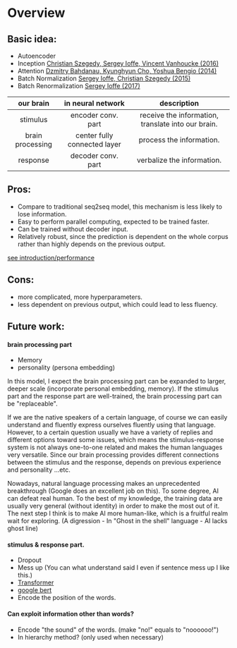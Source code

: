# Overview
## Basic idea:
* Autoencoder
* Inception
[Christian Szegedy, Sergey Ioffe, Vincent Vanhoucke (2016)](https://ai.google/research/pubs/pub45169)
* Attention
[Dzmitry Bahdanau, Kyunghyun Cho, Yoshua Bengio (2014)](https://arxiv.org/abs/1409.0473)
* Batch Normalization
[Sergey Ioffe, Christian Szegedy (2015)](https://arxiv.org/abs/1502.03167)
* Batch Renormalization
[Sergey Ioffe (2017)](https://arxiv.org/abs/1702.03275)


| our brain       |      in neural network      |            description   |
| :---:           |           :---:             |            :---:         | 
|stimulus         |    encoder conv. part       | receive the information, translate into our brain. | 
| brain processing|center fully connected layer |    process the information. |
| response        |     decoder conv. part      |  verbalize the information. | 

## Pros:
- Compare to traditional seq2seq model, this mechanism is less likely to lose information.
- Easy to perform parallel computing, expected to be trained faster.
- Can be trained without decoder input. 
- Relatively robust, since the prediction is dependent on the whole corpus rather than highly depends on the previous output.

[see introduction/performance](https://github.com/hchungdelta/Simple_NN_API/tree/master/NN_v3.0_SandGlass/introduction/performance)

## Cons:
- more complicated, more hyperparameters.
- less dependent on previous output, which could lead to less fluency.

## Future work:

#### brain processing part
* Memory 
* personality (persona embedding)

In this model, I expect the brain processing part can be expanded to larger, deeper scale (incorporate personal embedding, memory).
If the stimulus part and the response part are well-trained, the brain processing part can be "replaceable". 

If we are the native speakers of a certain language, of course we can easily understand and fluently express ourselves fluently using that language. However, to a certain question usually we have a variety of replies and different options toward some issues, which means the stimulus-response system is not always one-to-one related and makes the human languages very versatile.
Since our brain processing provides different connections between the stimulus and the response, depends on previous experience and personality ...etc.

Nowadays, natural language processing makes an unprecedented breakthrough (Google does an excellent job on this). To some degree, AI can defeat real human. To the best of my knowledge, the training data are usually very general (without identity) in order to make the most out of it. The next step I think is to make AI more human-like, which is a fruitful realm wait for exploring. (A digression - In "Ghost in the shell" language - AI lacks ghost line)




#### stimulus & response part.
* Dropout
* Mess up  (You can what understand said I even if sentence mess up I like this.)
* [Transformer](https://arxiv.org/abs/1706.03762)
* [google bert](https://arxiv.org/pdf/1810.04805.pdf)
* Encode the position of the words.


#### Can exploit information other than words?
* Encode "the sound" of the words. (make "no!" equals to "noooooo!")
* In hierarchy method? (only used when necessary)
